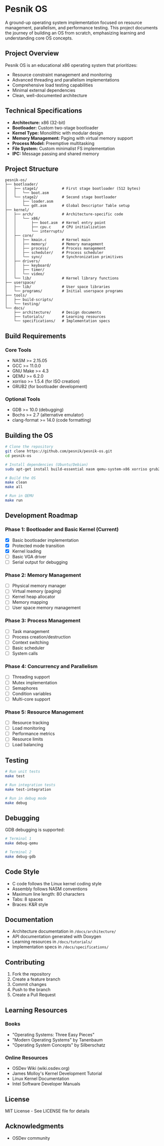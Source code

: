 # Pesnik OS

A ground-up operating system implementation focused on resource management, parallelism, and performance testing. This project documents the journey of building an OS from scratch, emphasizing learning and understanding core OS concepts.

## Project Overview

Pesnik OS is an educational x86 operating system that prioritizes:
- Resource constraint management and monitoring
- Advanced threading and parallelism implementations
- Comprehensive load testing capabilities
- Minimal external dependencies
- Clean, well-documented architecture

## Technical Specifications

- **Architecture:** x86 (32-bit)
- **Bootloader:** Custom two-stage bootloader
- **Kernel Type:** Monolithic with modular design
- **Memory Management:** Paging with virtual memory support
- **Process Model:** Preemptive multitasking
- **File System:** Custom minimalist FS implementation
- **IPC:** Message passing and shared memory

## Project Structure
```
pesnik-os/
├── bootloader/
│   ├── stage1/           # First stage bootloader (512 bytes)
│   │   └── boot.asm
│   └── stage2/           # Second stage bootloader
│       ├── loader.asm
│       └── gdt.asm       # Global Descriptor Table setup
├── kernel/
│   ├── arch/             # Architecture-specific code
│   │   └── x86/
│   │       ├── boot.asm  # Kernel entry point
│   │       ├── cpu.c     # CPU initialization
│   │       └── interrupts/
│   ├── core/
│   │   ├── kmain.c       # Kernel main
│   │   ├── memory/       # Memory management
│   │   ├── process/      # Process management
│   │   ├── scheduler/    # Process scheduler
│   │   └── sync/         # Synchronization primitives
│   ├── drivers/
│   │   ├── keyboard/
│   │   ├── timer/
│   │   └── video/
│   └── lib/              # Kernel library functions
├── userspace/
│   ├── lib/              # User space libraries
│   └── programs/         # Initial userspace programs
├── tools/
│   ├── build-scripts/
│   └── testing/
└── docs/
    ├── architecture/     # Design documents
    ├── tutorials/        # Learning resources
    └── specifications/   # Implementation specs
```

## Build Requirements

### Core Tools
- NASM >= 2.15.05
- GCC >= 11.0.0
- GNU Make >= 4.3
- QEMU >= 6.2.0
- xorriso >= 1.5.4 (for ISO creation)
- GRUB2 (for bootloader development)

### Optional Tools
- GDB >= 10.0 (debugging)
- Bochs >= 2.7 (alternative emulator)
- clang-format >= 14.0 (code formatting)

## Building the OS

```bash
# Clone the repository
git clone https://github.com/pesnik/pesnik-os.git
cd pesnik-os

# Install dependencies (Ubuntu/Debian)
sudo apt-get install build-essential nasm qemu-system-x86 xorriso grub2

# Build the OS
make clean
make all

# Run in QEMU
make run
```

## Development Roadmap

### Phase 1: Bootloader and Basic Kernel (Current)
- [x] Basic bootloader implementation
- [x] Protected mode transition
- [x] Kernel loading
- [ ] Basic VGA driver
- [ ] Serial output for debugging

### Phase 2: Memory Management
- [ ] Physical memory manager
- [ ] Virtual memory (paging)
- [ ] Kernel heap allocator
- [ ] Memory mapping
- [ ] User space memory management

### Phase 3: Process Management
- [ ] Task management
- [ ] Process creation/destruction
- [ ] Context switching
- [ ] Basic scheduler
- [ ] System calls

### Phase 4: Concurrency and Parallelism
- [ ] Threading support
- [ ] Mutex implementation
- [ ] Semaphores
- [ ] Condition variables
- [ ] Multi-core support

### Phase 5: Resource Management
- [ ] Resource tracking
- [ ] Load monitoring
- [ ] Performance metrics
- [ ] Resource limits
- [ ] Load balancing

## Testing

```bash
# Run unit tests
make test

# Run integration tests
make test-integration

# Run in debug mode
make debug
```

## Debugging

GDB debugging is supported:
```bash
# Terminal 1
make debug-qemu

# Terminal 2
make debug-gdb
```

## Code Style

- C code follows the Linux kernel coding style
- Assembly follows NASM conventions
- Maximum line length: 80 characters
- Tabs: 8 spaces
- Braces: K&R style

## Documentation

- Architecture documentation in `/docs/architecture/`
- API documentation generated with Doxygen
- Learning resources in `/docs/tutorials/`
- Implementation specs in `/docs/specifications/`

## Contributing

1. Fork the repository
2. Create a feature branch
3. Commit changes
4. Push to the branch
5. Create a Pull Request

## Learning Resources

### Books
- "Operating Systems: Three Easy Pieces"
- "Modern Operating Systems" by Tanenbaum
- "Operating System Concepts" by Silberschatz

### Online Resources
- OSDev Wiki (wiki.osdev.org)
- James Molloy's Kernel Development Tutorial
- Linux Kernel Documentation
- Intel Software Developer Manuals

## License

MIT License - See LICENSE file for details


## Acknowledgments

- OSDev community
